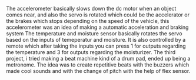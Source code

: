 The accelerometer basically slows down the dc motor when an object comes near, and also the servo is rotated which could be the accelerator or the brakes which stops depending on the speed of the vehicle, this accelerometer was an idea of making a automatic acceleration and braking system
The temperature and moisture sensor basically rotates the servo based on the inputs of temeperatur and moisture. It is also controlled by a remote which after taking the inputs you can press 1 for outputs regarding the temperature and 3 for outputs regarding the moisturizer.
The third project, i tried making a beat machine kind of a drum pad, ended up being a metronome. The idea was to create repetitive beats with the buzzers which made cool sounds and with the change of pitch with the help of flex sensor.
